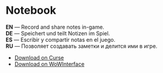 Notebook
============

**EN** — Record and share notes in-game.  
**DE** — Speichert und teilt Notizen im Spiel.  
**ES** — Escribir y compartir notas en el juego.  
**RU** — Позволяет создавать заметки и делится ими в игре.

* [Download on Curse](https://mods.curse.com/addons/wow/notebook/)
* [Download on WoWInterface](https://www.wowinterface.com/downloads/info4544-Notebook.html)
